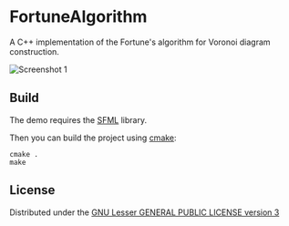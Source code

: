 # FortuneAlgorithm

A C++ implementation of the Fortune's algorithm for Voronoi diagram construction.

![Screenshot 1](https://github.com/pvigier/FortuneAlgorithm/raw/master/images/voronoi.png)

## Build

The demo requires the [SFML](https://www.sfml-dev.org/) library.

Then you can build the project using [cmake](https://cmake.org/):

```
cmake .
make
```

## License

Distributed under the [GNU Lesser GENERAL PUBLIC LICENSE version 3](https://www.gnu.org/licenses/lgpl-3.0.en.html)
